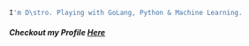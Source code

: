 ```sh
I'm D\stro. Playing with GoLang, Python & Machine Learning.
```

##### Checkout my Profile [Here](https://linktr.ee/slimdestro)


<!---
slimdestro/slimdestro is a ✨ special ✨ repository because its `README.md` (this file) appears on your GitHub profile.
You can click the Preview link to take a look at your changes.
--->
